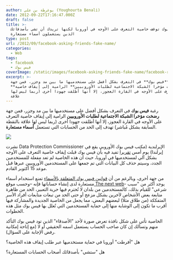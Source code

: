 ```yaml
---
author: يوغرطة بن علي (Youghourta Benali)
date: 2012-09-22T17:16:47.000Z
draft: false
title: >-
  فيس بوك توقف خاصية التعرف على الأوجه في أوروبا لكنها تريدك أن تشي بأصدقائك
  الذين يستعملون أسماء مستعارة
type: post
url: /2012/09/facebook-asking-friends-fake-name/
categories:
  - Web
tags:
  - facebook
  - فيس بوك
coverImage: /static/images/facebook-asking-friends-fake-name/facebook-real-name-survey.jpg
excerpt: >-
  رغبة **فيس بوك** في التعرف بشكل أفضل على مستخدميها ما بين مد وجزر، فمن جهة
  **رضخت مؤخرا الشبكة الاجتماعية لطلبات الأوروبيين** الرامية إلى إيقاف خاصية
  التعرف على الأوجه في القارة العجوز، إلا أنها أطلقت جهودا أخرى (ربما ليس لها
  علاقة
---
```

رغبة **فيس بوك** في التعرف بشكل أفضل على مستخدميها ما بين مد وجزر، فمن جهة **رضخت مؤخرا الشبكة الاجتماعية لطلبات الأوروبيين** الرامية إلى إيقاف خاصية التعرف على الأوجه في القارة العجوز، إلا أنها أطلقت جهودا أخرى (ربما ليس لها علاقة بالنقطة السابقة بشكل مُباشر) تهدف إلى الحد من الحسابات التي تستعمل **أسماء مستعارة**.

![](/static/images/facebook-asking-friends-fake-name/facebook-real-name-survey.jpg)

نشرت Data Protection Commissioner الإيرلندية (مكتب فيس بوك الأوروبي يقع في إيرلندا) يوم أمس [تقريرا](http://dataprotection.ie/documents/press/Facebook_Ireland_Audit_Review_Report\_21\_Sept\_2012.pdf) تفيد فيه بأن فيس بوك قبلت إيقاف خاصية التعرف على الأوجه بشكل آلي لمستخدميها في أوروبا، حيث أن هذه الخاصية لم تعد مفعلة للمستخدمين الجدد، وسيتم حذف كل البيانات التي تم جمعها على المستخدمين الأوروبيين عبرها قبل موعد 15 أكتوبر القادم.

من جهة أخرى، وبالرغم من أن [قوانين فيس بوك المتعلقة بالأسماء](https://www.facebook.com/help/?page=258984010787183) تمنع استخدام أسماء مستعارة لدى إنشاء حساباتها فإنه –وحسب موقع[ The next web](http://thenextweb.com/facebook/2012/09/21/facebook-now-wants-snitch-friends-arent-using-real-name)- يوجد أكثر من "سبب شرعي" للقيام بذلك، كالمستخدمين من بلدان لا تُحترم فيها حرية التعبير، الحد من ظاهرة متابعة بعض الأشخاص لآخرين بشكل مزعج أو حتى الحد من تبعات متابعات أفراد الأسر المتفككة (من طلاق مثلا) لبعضهم البعض، مما يجعل من الخاصية الجديدة والمشاركة فيها أقرب ما تكون إلى الوشاية منها إلى حماية المستخدمين التي تُعلل بها فيس بوك مثل هذه الخطوات.

الخاصية تأتي على شكل نافذة تعرض صورة لأحد "الأصدقاء" الذين تود فيس بوك التأكد منهم وتسألك إن كان صاحب الحساب يستعمل اسمه الحقيقي أو لا (مع إتاحة إمكانية رفض الإجابة على السؤال).

هل "أفرطت" أوروبا في حماية مستخدميها عبر طلب إيقاف هذه الخاصية؟

هل "ستشي" بأصدقائك أصحاب الحسابات المستعارة؟
